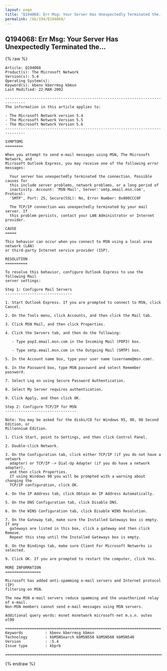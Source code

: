 ```yaml
---
layout: page
title: "Q194068: Err Msg: Your Server Has Unexpectedly Terminated the..."
permalink: /kb/194/Q194068/
---
```


## Q194068: Err Msg: Your Server Has Unexpectedly Terminated the...

{% raw %}

	Article: Q194068
	Product(s): The Microsoft Network
	Version(s): 5.4
	Operating System(s): 
	Keyword(s): kbenv kberrmsg kbmsn
	Last Modified: 22-MAR-2002
	
	-------------------------------------------------------------------------------
	The information in this article applies to:
	
	- The Microsoft Network version 5.4 
	- The Microsoft Network Version 5.5 
	- The Microsoft Network Version 5.6 
	-------------------------------------------------------------------------------
	
	SYMPTOMS
	========
	
	When you attempt to send e-mail messages using MSN, The Microsoft Network, and
	Microsoft Outlook Express, you may receive one of the following error messages:
	
	  Your server has unexpectedly terminated the connection. Possible causes for
	  this include server problems, network problems, or a long period of
	  inactivity. Account: 'MSN Mail', Server:'smtp.email.msn.com', Protocol:
	  'SMTP', Port: 25, Secure(SSL): No, Error Number: 0x800CCC0F
	
	  The TCP/IP connection was unexpectedly terminated by your mail server. If
	  this problem persists, contact your LAN Administrator or Internet provider.
	
	CAUSE
	=====
	
	This behavior can occur when you connect to MSN using a local area network (LAN)
	or third-party Internet service provider (ISP).
	
	RESOLUTION
	==========
	
	To resolve this behavior, configure Outlook Express to use the following Mail
	server settings:
	
	Step 1: Configure Mail Servers
	------------------------------
	
	1. Start Outlook Express. If you are prompted to connect to MSN, click Cancel.
	
	2. On the Tools menu, click Accounts, and then click the Mail tab.
	
	3. Click MSN Mail, and then click Properties.
	
	4. Click the Servers tab, and then do the following:
	
	   - Type pop3.email.msn.com in the Incoming Mail (POP3) box.
	
	   - Type smtp.email.msn.com in the Outgoing Mail (SMTP) box.
	
	5. In the Account name box, type your user name (username@msn.com).
	
	6. In the Password box, type MSN password and select Remember password.
	
	7. Select Log on using Secure Password Authentication.
	
	8. Select My Server requires authentication.
	
	9. Click Apply, and then click OK.
	
	Step 2: Configure TCP/IP for MSN
	--------------------------------
	
	Note: You may be asked for the disks/CD for Windows 95, 98, 98 Second Edition, or
	Millennium Edition.
	
	1. Click Start, point to Settings, and then click Control Panel.
	
	2. Double-click Network.
	
	3. On the Configuration tab, click either TCP/IP (if you do not have a network
	  adapter) or TCP/IP -> Dial-Up Adapter (if you do have a network adapter),
	  and then click Properties.
	  If using Windows 98 you will be prompted with a warning about changing the
	  TCP/IP configuration, click OK.
	
	4. On the IP Address tab, click Obtain An IP Address Automatically.
	
	5. On the DNS Configuration tab, click Disable DNS.
	
	6. On the WINS Configuration tab, click Disable WINS Resolution.
	
	7. On the Gateway tab, make sure the Installed Gateways box is empty. If any
	  gateways are listed in this box, click a gateway and then click Remove.
	  Repeat this step until the Installed Gateways box is empty.
	
	8. On the Bindings tab, make sure Client For Microsoft Networks is selected.
	
	9. Click OK. If you are prompted to restart the computer, click Yes.
	
	MORE INFORMATION
	================
	
	Microsoft has added anti-spamming e-mail servers and Internet protocol (IP)
	filtering on MSN.
	
	The new MSN e-mail servers reduce spamming and the unauthorized relay of e-mail.
	Non-MSN members cannot send e-mail messages using MSN servers.
	
	Additional query words: msnet msnetwork microsoft-net m.s.n. outex ol98
	
	======================================================================
	Keywords          : kbenv kberrmsg kbmsn 
	Technology        : kbMSNSearch kbMSN550 kbMSN560 kbMSN540
	Version           : :5.4
	Issue type        : kbprb
	
	=============================================================================
	

{% endraw %}
